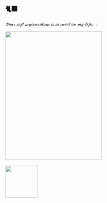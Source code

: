 ## 🐈‍⬛
𝒴𝑜𝓊𝓇 𝓈𝑜𝒻𝓉 𝓂𝓎𝑜𝒸𝒶𝓇𝒹𝒾𝓊𝓂 𝒾𝓈 𝓈𝑜 𝓈𝓌𝑒𝑒𝓉 𝑜𝓃 𝓂𝓎 𝓁𝒾𝓅𝓈  𝆹𝅥 
<p align=<"center">
      <img width="300" height="400" src="https://psv4.userapi.com/s/v1/d/N60HYC4bqGntd6GN0XnTt0_Nse4m7tNEa3J4UrFkibhfUMyLOZ-xEtDQL6zsTxiolON1ZCU9ULijFc_9p7SBCSvm8ETO6Lk-3WqmfLQ15e1t8gpb5V2ACw/Bez_nazvania22_20250421205336.png">
</p>
<h4 align=<"center">

<p align=<"center">
      <img width="100" height="100"
src="https://psv4.userapi.com/s/v1/d/dofOiHMiIAFVl-Fu3q1rO4CaoUPf3BUF1FFbEIS_e7iEqlzr92bQulsa6o0dwAqUwM-0LlmkWQ8CLKFNc-Jf-eyH1lHIqHJK59yn9tqt90JkgS3mYn6_xQ/Bez_nazvania24_20250421213809.png ">
</p>
<h4 align=<"center"> 
